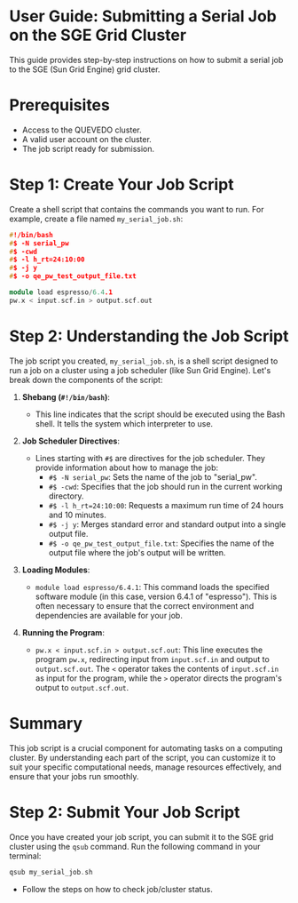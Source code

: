 # User Guide: Submitting a Serial Job on the SGE Grid Cluster

This guide provides step-by-step instructions on how to submit a serial job to the SGE (Sun Grid Engine) grid cluster.

# Prerequisites

- Access to the QUEVEDO cluster.
- A valid user account on the cluster.
- The job script ready for submission.

# Step 1: Create Your Job Script

Create a shell script that contains the commands you want to run. For example, create a file named `my_serial_job.sh`:
```c++
#!/bin/bash
#$ -N serial_pw
#$ -cwd
#$ -l h_rt=24:10:00
#$ -j y
#$ -o qe_pw_test_output_file.txt

module load espresso/6.4.1 
pw.x < input.scf.in > output.scf.out
``` 


# Step 2: Understanding the Job Script

The job script you created, `my_serial_job.sh`, is a shell script designed to run a job on a cluster using a job scheduler (like Sun Grid Engine). Let's break down the components of the script:

1. **Shebang (`#!/bin/bash`)**:
   - This line indicates that the script should be executed using the Bash shell. It tells the system which interpreter to use.

2. **Job Scheduler Directives**:
   - Lines starting with `#$` are directives for the job scheduler. They provide information about how to manage the job:
     - `#$ -N serial_pw`: Sets the name of the job to "serial_pw".
     - `#$ -cwd`: Specifies that the job should run in the current working directory.
     - `#$ -l h_rt=24:10:00`: Requests a maximum run time of 24 hours and 10 minutes.
     - `#$ -j y`: Merges standard error and standard output into a single output file.
     - `#$ -o qe_pw_test_output_file.txt`: Specifies the name of the output file where the job's output will be written.

3. **Loading Modules**:
   - `module load espresso/6.4.1`: This command loads the specified software module (in this case, version 6.4.1 of "espresso"). This is often necessary to ensure that the correct environment and dependencies are available for your job.

4. **Running the Program**:
   - `pw.x < input.scf.in > output.scf.out`: This line executes the program `pw.x`, redirecting input from `input.scf.in` and output to `output.scf.out`. The `<` operator takes the contents of `input.scf.in` as input for the program, while the `>` operator directs the program's output to `output.scf.out`.

# Summary

This job script is a crucial component for automating tasks on a computing cluster. By understanding each part of the script, you can customize it to suit your specific computational needs, manage resources effectively, and ensure that your jobs run smoothly. 


# Step 2: Submit Your Job Script

Once you have created your job script, you can submit it to the SGE grid cluster using the `qsub` command. Run the following command in your terminal:
```c++
qsub my_serial_job.sh
```

- Follow the steps on how to check job/cluster status.